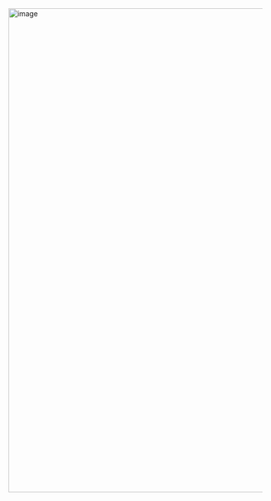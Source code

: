 <img width="960" alt="image" src="https://user-images.githubusercontent.com/81116683/160617575-ce06abf3-8f08-4df4-a634-b8856daf7853.png">
